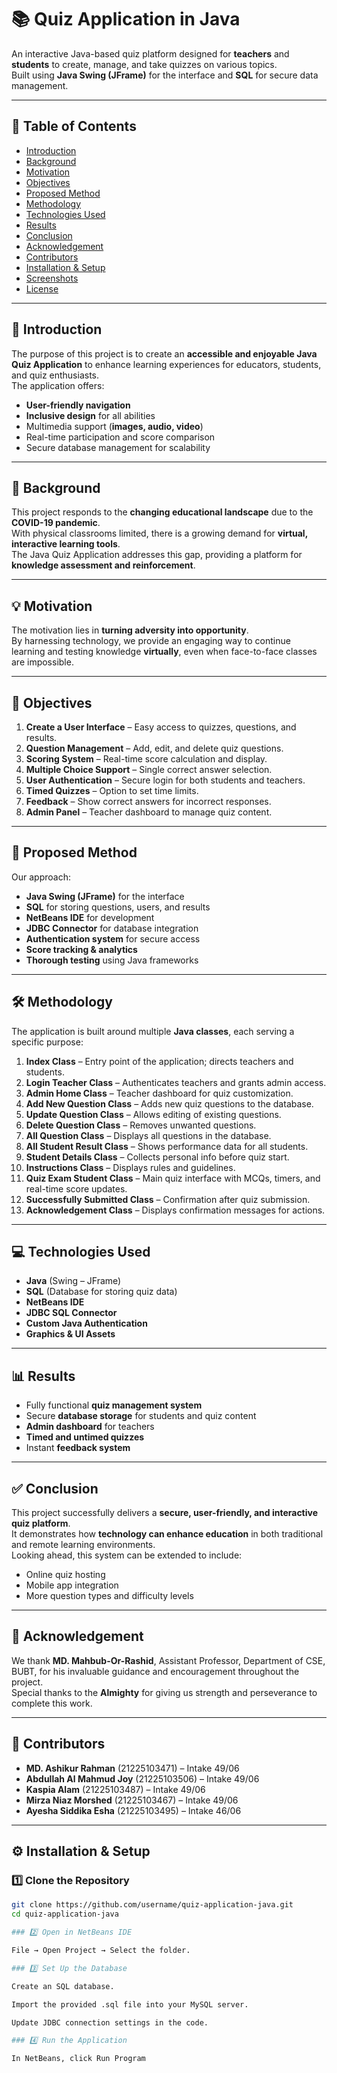 # 📚 Quiz Application in Java

An interactive Java-based quiz platform designed for **teachers** and **students** to create, manage, and take quizzes on various topics.  
Built using **Java Swing (JFrame)** for the interface and **SQL** for secure data management.  



---

## 📌 Table of Contents
- [Introduction](#introduction)
- [Background](#background)
- [Motivation](#motivation)
- [Objectives](#objectives)
- [Proposed Method](#proposed-method)
- [Methodology](#methodology)
- [Technologies Used](#technologies-used)
- [Results](#results)
- [Conclusion](#conclusion)
- [Acknowledgement](#acknowledgement)
- [Contributors](#contributors)
- [Installation & Setup](#installation--setup)
- [Screenshots](#screenshots)
- [License](#license)

---

## 📝 Introduction
The purpose of this project is to create an **accessible and enjoyable Java Quiz Application** to enhance learning experiences for educators, students, and quiz enthusiasts.  
The application offers:
- **User-friendly navigation**
- **Inclusive design** for all abilities
- Multimedia support (**images, audio, video**)
- Real-time participation and score comparison
- Secure database management for scalability

---

## 📖 Background
This project responds to the **changing educational landscape** due to the **COVID-19 pandemic**.  
With physical classrooms limited, there is a growing demand for **virtual, interactive learning tools**.  
The Java Quiz Application addresses this gap, providing a platform for **knowledge assessment and reinforcement**.

---

## 💡 Motivation
The motivation lies in **turning adversity into opportunity**.  
By harnessing technology, we provide an engaging way to continue learning and testing knowledge **virtually**, even when face-to-face classes are impossible.

---

## 🎯 Objectives
1. **Create a User Interface** – Easy access to quizzes, questions, and results.  
2. **Question Management** – Add, edit, and delete quiz questions.  
3. **Scoring System** – Real-time score calculation and display.  
4. **Multiple Choice Support** – Single correct answer selection.  
5. **User Authentication** – Secure login for both students and teachers.  
6. **Timed Quizzes** – Option to set time limits.  
7. **Feedback** – Show correct answers for incorrect responses.  
8. **Admin Panel** – Teacher dashboard to manage quiz content.

---

## 🔧 Proposed Method
Our approach:
- **Java Swing (JFrame)** for the interface
- **SQL** for storing questions, users, and results
- **NetBeans IDE** for development
- **JDBC Connector** for database integration
- **Authentication system** for secure access
- **Score tracking & analytics**
- **Thorough testing** using Java frameworks

---

## 🛠 Methodology
The application is built around multiple **Java classes**, each serving a specific purpose:

1. **Index Class** – Entry point of the application; directs teachers and students.  
2. **Login Teacher Class** – Authenticates teachers and grants admin access.  
3. **Admin Home Class** – Teacher dashboard for quiz customization.  
4. **Add New Question Class** – Adds new quiz questions to the database.  
5. **Update Question Class** – Allows editing of existing questions.  
6. **Delete Question Class** – Removes unwanted questions.  
7. **All Question Class** – Displays all questions in the database.  
8. **All Student Result Class** – Shows performance data for all students.  
9. **Student Details Class** – Collects personal info before quiz start.  
10. **Instructions Class** – Displays rules and guidelines.  
11. **Quiz Exam Student Class** – Main quiz interface with MCQs, timers, and real-time score updates.  
12. **Successfully Submitted Class** – Confirmation after quiz submission.  
13. **Acknowledgement Class** – Displays confirmation messages for actions.

---

## 💻 Technologies Used
- **Java** (Swing – JFrame)
- **SQL** (Database for storing quiz data)
- **NetBeans IDE**
- **JDBC SQL Connector**
- **Custom Java Authentication**
- **Graphics & UI Assets**

---

## 📊 Results
- Fully functional **quiz management system**
- Secure **database storage** for students and quiz content
- **Admin dashboard** for teachers
- **Timed and untimed quizzes**
- Instant **feedback system**

---

## ✅ Conclusion
This project successfully delivers a **secure, user-friendly, and interactive quiz platform**.  
It demonstrates how **technology can enhance education** in both traditional and remote learning environments.  
Looking ahead, this system can be extended to include:
- Online quiz hosting
- Mobile app integration
- More question types and difficulty levels

---

## 🙏 Acknowledgement
We thank **MD. Mahbub-Or-Rashid**, Assistant Professor, Department of CSE, BUBT, for his invaluable guidance and encouragement throughout the project.  
Special thanks to the **Almighty** for giving us strength and perseverance to complete this work.

---

## 👥 Contributors
- **MD. Ashikur Rahman** (21225103471) – Intake 49/06  
- **Abdullah Al Mahmud Joy** (21225103506) – Intake 49/06  
- **Kaspia Alam** (21225103487) – Intake 49/06  
- **Mirza Niaz Morshed** (21225103467) – Intake 49/06  
- **Ayesha Siddika Esha** (21225103495) – Intake 46/06  

---

## ⚙ Installation & Setup
### 1️⃣ Clone the Repository
```bash
git clone https://github.com/username/quiz-application-java.git
cd quiz-application-java

### 2️⃣ Open in NetBeans IDE

File → Open Project → Select the folder.

### 3️⃣ Set Up the Database

Create an SQL database.

Import the provided .sql file into your MySQL server.

Update JDBC connection settings in the code.

### 4️⃣ Run the Application

In NetBeans, click Run Program
